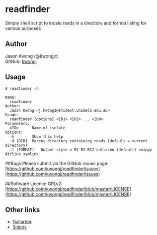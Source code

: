 # readfinder
Simple shell script to locate reads in a directory and format listing for various purposes

## Author
Jason Kwong (@kwongjc)  
GitHub: [kwongj](https://github.com/kwongj)  

## Usage
`$ readfinder -h`  
```
Name:
  readfinder
Author:
  Jason Kwong <j.kwong1@student.unimelb.edu.au>
Usage:
  readfinder [options] <ID1> <ID2> ... <IDN>
Parameters:
  <ID>		Name of isolate
Options:
  -h		Show this help
  -d [DIR]	Parent directory containing reads (default = current directory)
  -f [FORMAT]	Output style = R1 R2 R12 nullarbor(default) snippy dirlink symlink
```

##Bugs
Please submit via the GitHub issues page: [https://github.com/kwongj/readfinder/issues](https://github.com/kwongj/readfinder/issues)  

##Software Licence
GPLv2: [https://github.com/kwongj/readfinder/blob/master/LICENSE](https://github.com/kwongj/readfinder/blob/master/LICENSE)

## Other links
* [Nullarbor](https://github.com/tseemann/nullarbor)
* [Snippy](https://github.com/tseemann/snippy)
